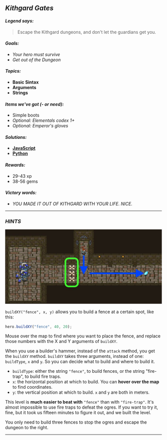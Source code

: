 ## _Kithgard Gates_

#### _Legend says:_
> Escape the Kithgard dungeons, and don't let the guardians get you.

#### _Goals:_
+ _Your hero must survive_
+ _Get out of the Dungeon_

#### _Topics:_
+ **Basic Sintax**
+ **Arguments**
+ **Strings**

#### _Items we've got (- or need):_
+ Simple boots
+ _Optional: Elementals codex 1+_
+ _Optional: Emperor's gloves_

#### _Solutions:_
+ **[JavaScript](kithgardGates.js)**
+ **[Python](kithgard_gates.py)**

#### _Rewards:_
+ 29-43 xp
+ 38-56 gems

#### _Victory words:_
+ _YOU MADE IT OUT OF KITHGARD WITH YOUR LIFE. NICE._

___

### _HINTS_

![](img/kithgard_gates.jpg)

`buildXY("fence", x, y)` allows you to build a fence at a certain spot, like this:

```javascript
hero.buildXY("fence", 40, 20);
```

Mouse over the map to find where you want to place the fence, and replace those numbers with the X and Y arguments of `buildXY`.

When you use a builder's hammer, instead of the `attack` method, you get the `buildXY` method. `buildXY` takes three arguments, instead of one: `buildType`, `x` and `y`. So you can decide what to build and where to build it.

+ `buildType`: either the string `"fence"`, to build fences, or the string "fire-trap", to build fire traps.
+ `x`: the horizontal position at which to build. You can **hover over the map** to find coordinates.
+ `y`: the vertical position at which to build. `x` and `y` are both in meters.

This level is **much easier to beat with** `"fence"` than with `"fire-trap"`. It's almost impossible to use fire traps to defeat the ogres. If you want to try it, fine, but it took us fifteen minutes to figure it out, and we built the level.

You only need to build three fences to stop the ogres and escape the dungeon to the right.

___

